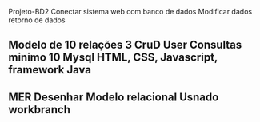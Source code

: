 Projeto-BD2
Conectar sistema web com banco de dados
Modificar dados 
retorno de dados

Modelo de 10 relações
3 CruD
User
Consultas minimo 10
Mysql
HTML, CSS, Javascript, framework
Java
-------------------
MER Desenhar 
Modelo relacional Usnado workbranch
-------------------
